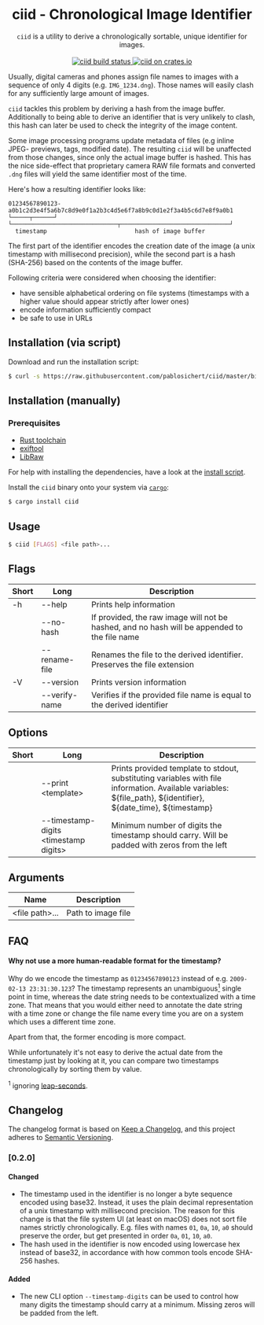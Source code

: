 <h1 align="center">
  ciid - Chronological Image Identifier
</h1>

<p align="center">
  <code>ciid</code> is a utility to derive a chronologically sortable, unique
  identifier for images.
  <br />
  <br/>
  <a href="https://github.com/pablosichert/ciid/actions">
    <img
      alt="ciid build status"
      src="https://img.shields.io/github/workflow/status/pablosichert/ciid/CI"
    />
  </a>
  <a href="https://crates.io/crates/ciid">
    <img
      alt="ciid on crates.io"
      src="https://img.shields.io/crates/v/ciid.svg"
    />
  </a>
</p>

Usually, digital cameras and phones assign file names to images with a sequence
of only 4 digits (e.g. `IMG_1234.dng`). Those names will easily clash for any
sufficiently large amount of images.

`ciid` tackles this problem by deriving a hash from the image buffer.
Additionally to being able to derive an identifier that is very unlikely to
clash, this hash can later be used to check the integrity of the image content.

Some image processing programs update metadata of files (e.g inline JPEG-
previews, tags, modified date). The resulting `ciid` will be unaffected from
those changes, since only the actual image buffer is hashed. This has the nice
side-effect that proprietary camera RAW file formats and converted `.dng` files
will yield the same identifier most of the time.

Here's how a resulting identifier looks like:

```
01234567890123-a0b1c2d3e4f5a6b7c8d9e0f1a2b3c4d5e6f7a8b9c0d1e2f3a4b5c6d7e8f9a0b1
└─────┬──────┘ └──────────────────────────────┬───────────────────────────────┘
  timestamp                         hash of image buffer
```

The first part of the identifier encodes the creation date of the image (a unix
timestamp with millisecond precision), while the second part is a hash (SHA-256)
based on the contents of the image buffer.

Following criteria were considered when choosing the identifier:

- have sensible alphabetical ordering on file systems (timestamps with a higher
  value should appear strictly after lower ones)
- encode information sufficiently compact
- be safe to use in URLs

## Installation (via script)

Download and run the installation script:

```bash
$ curl -s https://raw.githubusercontent.com/pablosichert/ciid/master/bin/install.sh | bash
```

## Installation (manually)

### Prerequisites

- [Rust toolchain](https://rustup.rs/)
- [exiftool](https://github.com/exiftool/exiftool)
- [LibRaw](https://github.com/LibRaw/LibRaw)

For help with installing the dependencies, have a look at the
[install script](https://github.com/pablosichert/ciid/blob/master/bin/install.sh).

Install the `ciid` binary onto your system via
[`cargo`](https://doc.rust-lang.org/cargo/commands/cargo-install.html):

```bash
$ cargo install ciid
```

## Usage

```bash
$ ciid [FLAGS] <file path>...
```

## Flags

| Short | Long          | Description                                                                                  |
| ----- | ------------- | -------------------------------------------------------------------------------------------- |
| -h    | --help        | Prints help information                                                                      |
|       | --no-hash     | If provided, the raw image will not be hashed, and no hash will be appended to the file name |
|       | --rename-file | Renames the file to the derived identifier. Preserves the file extension                     |
| -V    | --version     | Prints version information                                                                   |
|       | --verify-name | Verifies if the provided file name is equal to the derived identifier                        |

## Options

| Short | Long                                    | Description                                                                                                                                                    |
| ----- | --------------------------------------- | -------------------------------------------------------------------------------------------------------------------------------------------------------------- |
|       | --print \<template\>                    | Prints provided template to stdout, substituting variables with file information. Available variables: ${file_path}, ${identifier}, ${date_time}, ${timestamp} |
|       | --timestamp-digits \<timestamp digits\> | Minimum number of digits the timestamp should carry. Will be padded with zeros from the left                                                                   |

## Arguments

| Name             | Description        |
| ---------------- | ------------------ |
| \<file path\>... | Path to image file |

## FAQ

#### Why not use a more human-readable format for the timestamp?

Why do we encode the timestamp as `01234567890123` instead of e.g.
`2009-02-13 23:31:30.123`? The timestamp represents an
unambiguous<a href="#footnote-leap-seconds"><sup>1</sup></a> single point in
time, whereas the date string needs to be contextualized with a time zone. That
means that you would either need to annotate the date string with a time zone or
change the file name every time you are on a system which uses a different time
zone.

Apart from that, the former encoding is more compact.

While unfortunately it's not easy to derive the actual date from the timestamp
just by looking at it, you can compare two timestamps chronologically by sorting
them by value.

<sup id="footnote-leap-seconds">1</sup> ignoring
[leap-seconds](https://en.wikipedia.org/wiki/Leap_second).

## Changelog

The changelog format is based on
[Keep a Changelog](https://keepachangelog.com/en/1.0.0/), and this project
adheres to [Semantic Versioning](https://semver.org/spec/v2.0.0.html).

### [0.2.0]

#### Changed

- The timestamp used in the identifier is no longer a byte sequence encoded
  using base32. Instead, it uses the plain decimal representation of a unix
  timestamp with millisecond precision. The reason for this change is that the
  file system UI (at least on macOS) does not sort file names strictly
  chronologically. E.g. files with names `01`, `0a`, `10`, `a0` should preserve
  the order, but get presented in order `0a`, `01`, `10`, `a0`.
- The hash used in the identifier is now encoded using lowercase hex instead of
  base32, in accordance with how common tools encode SHA-256 hashes.

#### Added

- The new CLI option `--timestamp-digits` can be used to control how many digits
  the timestamp should carry at a minimum. Missing zeros will be padded from the
  left.
